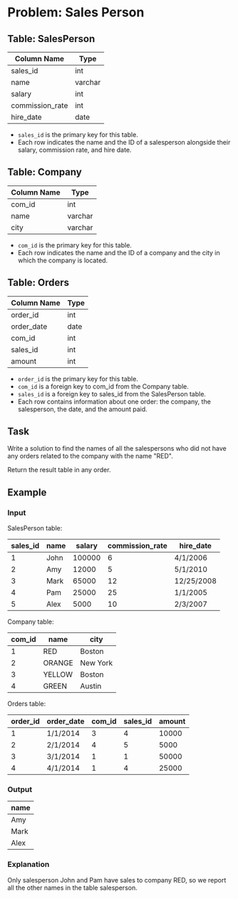 # Problem: Sales Person

## Table: SalesPerson

| Column Name     | Type    |
|-----------------|---------|
| sales_id        | int     |
| name            | varchar |
| salary          | int     |
| commission_rate | int     |
| hire_date       | date    |

- `sales_id` is the primary key for this table.
- Each row indicates the name and the ID of a salesperson alongside their salary, commission rate, and hire date.

## Table: Company

| Column Name | Type    |
|-------------|---------|
| com_id      | int     |
| name        | varchar |
| city        | varchar |

- `com_id` is the primary key for this table.
- Each row indicates the name and the ID of a company and the city in which the company is located.

## Table: Orders

| Column Name | Type |
|-------------|------|
| order_id    | int  |
| order_date  | date |
| com_id      | int  |
| sales_id    | int  |
| amount      | int  |

- `order_id` is the primary key for this table.
- `com_id` is a foreign key to com_id from the Company table.
- `sales_id` is a foreign key to sales_id from the SalesPerson table.
- Each row contains information about one order: the company, the salesperson, the date, and the amount paid.

## Task
Write a solution to find the names of all the salespersons who did not have any orders related to the company with the name "RED".

Return the result table in any order.

## Example

### Input
SalesPerson table:

| sales_id | name | salary | commission_rate | hire_date  |
|----------|------|--------|-----------------|------------|
| 1        | John | 100000 | 6               | 4/1/2006   |
| 2        | Amy  | 12000  | 5               | 5/1/2010   |
| 3        | Mark | 65000  | 12              | 12/25/2008 |
| 4        | Pam  | 25000  | 25              | 1/1/2005   |
| 5        | Alex | 5000   | 10              | 2/3/2007   |

Company table:

| com_id | name   | city     |
|--------|--------|----------|
| 1      | RED    | Boston   |
| 2      | ORANGE | New York |
| 3      | YELLOW | Boston   |
| 4      | GREEN  | Austin   |

Orders table:

| order_id | order_date | com_id | sales_id | amount |
|----------|------------|--------|----------|--------|
| 1        | 1/1/2014   | 3      | 4        | 10000  |
| 2        | 2/1/2014   | 4      | 5        | 5000   |
| 3        | 3/1/2014   | 1      | 1        | 50000  |
| 4        | 4/1/2014   | 1      | 4        | 25000  |

### Output
| name |
|------|
| Amy  |
| Mark |
| Alex |

### Explanation
Only salesperson John and Pam have sales to company RED, so we report all the other names in the table salesperson.
